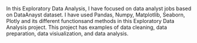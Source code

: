 In this Exploratory Data Analysis, I have focused on data analyst jobs based on DataAnayst dataset. I have used Pandas, Numpy, Matplotlib, Seaborn, Plotly and its different functionsand methods in this Exploratory Data Analysis project. 
This project has examples of data cleaning, data preparation, data visiualization, and data analysis. 

